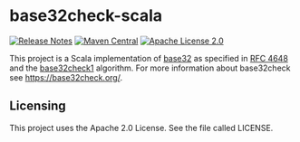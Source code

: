 # base32check-scala
[![Release Notes](https://img.shields.io/github/release/bitmarck-service/base32check-scala.svg?maxAge=3600)](https://github.com/bitmarck-service/base32check-scala/releases/latest)
[![Maven Central](https://img.shields.io/maven-central/v/de.bitmarck.bms/base32check-scala_2.13)](https://search.maven.org/artifact/de.bitmarck.bms/base32check-scala_2.13)
[![Apache License 2.0](https://img.shields.io/github/license/bitmarck-service/base32check-scala.svg?maxAge=3600)](https://www.apache.org/licenses/LICENSE-2.0)

This project is a Scala implementation of [base32](https://en.wikipedia.org/wiki/Base32) as specified in [RFC 4648](https://tools.ietf.org/html/rfc4648#section-6) and the [base32check1](https://base32check.org/) algorithm.
For more information about base32check see https://base32check.org/.

Licensing
---------
This project uses the Apache 2.0 License. See the file called LICENSE.
